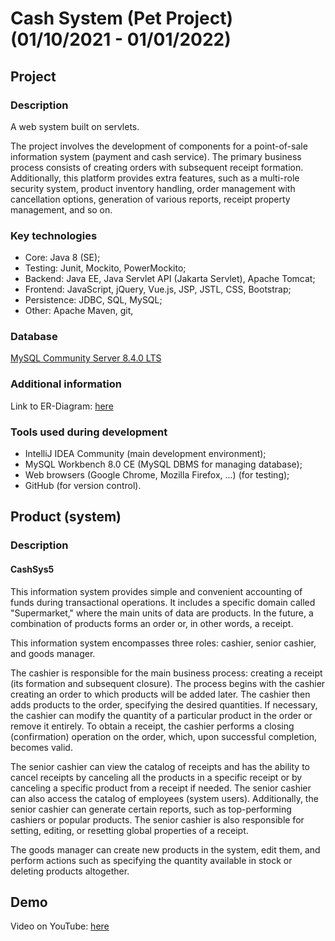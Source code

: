 # Cash System (Pet Project) (01/10/2021 - 01/01/2022)

## Project

### Description
A web system built on servlets.

The project involves the development of components for a point-of-sale information system (payment and cash service). The primary business process consists of creating orders with subsequent receipt formation. Additionally, this platform provides extra features, such as a multi-role security system, product inventory handling, order management with cancellation options, generation of various reports, receipt property management, and so on.

### Key technologies
- Core: Java 8 (SE);
- Testing: Junit, Mockito, PowerMockito;
- Backend: Java EE, Java Servlet API (Jakarta Servlet), Apache Tomcat;
- Frontend: JavaScript, jQuery, Vue.js, JSP, JSTL, CSS, Bootstrap;
- Persistence: JDBC, SQL, MySQL;
- Other: Apache Maven, git, 

### Database
[MySQL Community Server 8.4.0 LTS](https://dev.mysql.com/downloads/mysql/)

### Additional information
Link to ER-Diagram: [here](src/main/resources/db/ER-Diagram.PNG)

### Tools used during development
- IntelliJ IDEA Community (main development environment);
- MySQL Workbench 8.0 CE (MySQL DBMS for managing database);
- Web browsers (Google Chrome, Mozilla Firefox, ...) (for testing);
- GitHub (for version control).

## Product (system)

### Description

#### CashSys5

This information system provides simple and convenient accounting of funds during transactional operations. It includes a specific domain called "Supermarket," where the main units of data are products. In the future, a combination of products forms an order or, in other words, a receipt.

This information system encompasses three roles: cashier, senior cashier, and goods manager.

The cashier is responsible for the main business process: creating a receipt (its formation and subsequent closure). The process begins with the cashier creating an order to which products will be added later. The cashier then adds products to the order, specifying the desired quantities. If necessary, the cashier can modify the quantity of a particular product in the order or remove it entirely. To obtain a receipt, the cashier performs a closing (confirmation) operation on the order, which, upon successful completion, becomes valid.

The senior cashier can view the catalog of receipts and has the ability to cancel receipts by canceling all the products in a specific receipt or by canceling a specific product from a receipt if needed. The senior cashier can also access the catalog of employees (system users). Additionally, the senior cashier can generate certain reports, such as top-performing cashiers or popular products. The senior cashier is also responsible for setting, editing, or resetting global properties of a receipt.

The goods manager can create new products in the system, edit them, and perform actions such as specifying the quantity available in stock or deleting products altogether.


## Demo
Video on YouTube: [here](https://www.youtube.com/watch?v=s2wnTKnNMOs)
